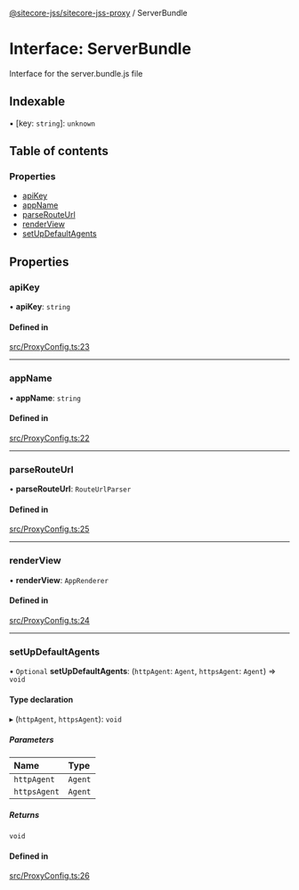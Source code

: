 [@sitecore-jss/sitecore-jss-proxy](../README.md) / ServerBundle

# Interface: ServerBundle

Interface for the server.bundle.js file

## Indexable

▪ [key: `string`]: `unknown`

## Table of contents

### Properties

- [apiKey](ServerBundle.md#apikey)
- [appName](ServerBundle.md#appname)
- [parseRouteUrl](ServerBundle.md#parserouteurl)
- [renderView](ServerBundle.md#renderview)
- [setUpDefaultAgents](ServerBundle.md#setupdefaultagents)

## Properties

### apiKey

• **apiKey**: `string`

#### Defined in

[src/ProxyConfig.ts:23](https://github.com/Sitecore/jss/blob/7390d607c/packages/sitecore-jss-proxy/src/ProxyConfig.ts#L23)

___

### appName

• **appName**: `string`

#### Defined in

[src/ProxyConfig.ts:22](https://github.com/Sitecore/jss/blob/7390d607c/packages/sitecore-jss-proxy/src/ProxyConfig.ts#L22)

___

### parseRouteUrl

• **parseRouteUrl**: `RouteUrlParser`

#### Defined in

[src/ProxyConfig.ts:25](https://github.com/Sitecore/jss/blob/7390d607c/packages/sitecore-jss-proxy/src/ProxyConfig.ts#L25)

___

### renderView

• **renderView**: `AppRenderer`

#### Defined in

[src/ProxyConfig.ts:24](https://github.com/Sitecore/jss/blob/7390d607c/packages/sitecore-jss-proxy/src/ProxyConfig.ts#L24)

___

### setUpDefaultAgents

• `Optional` **setUpDefaultAgents**: (`httpAgent`: `Agent`, `httpsAgent`: `Agent`) => `void`

#### Type declaration

▸ (`httpAgent`, `httpsAgent`): `void`

##### Parameters

| Name | Type |
| :------ | :------ |
| `httpAgent` | `Agent` |
| `httpsAgent` | `Agent` |

##### Returns

`void`

#### Defined in

[src/ProxyConfig.ts:26](https://github.com/Sitecore/jss/blob/7390d607c/packages/sitecore-jss-proxy/src/ProxyConfig.ts#L26)
